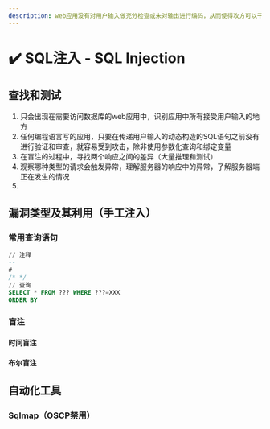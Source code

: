 ```yaml
---
description: web应用没有对用户输入做充分检查或未对输出进行编码，从而使得攻方可以干扰应用程序，对其后端数据库进行查询和修改
---
```


# ✔️ SQL注入 - SQL Injection

## 查找和测试

1. 只会出现在需要访问数据库的web应用中，识别应用中所有接受用户输入的地方
2. 任何编程语言写的应用，只要在传递用户输入的动态构造的SQL语句之前没有进行验证和审查，就容易受到攻击，除非使用参数化查询和绑定变量
3. 在盲注的过程中，寻找两个响应之间的差异（大量推理和测试）
4. 观察哪种类型的请求会触发异常，理解服务器的响应中的异常，了解服务器端正在发生的情况
5.



## 漏洞类型及其利用（手工注入）

### 常用查询语句

```sql
// 注释
--
#
/* */
// 查询
SELECT * FROM ??? WHERE ???=XXX 
ORDER BY

```

### 盲注

#### 时间盲注





#### 布尔盲注





####











## 自动化工具

### Sqlmap（OSCP禁用）

